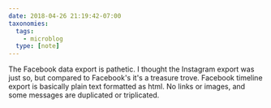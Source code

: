 ```yaml
---
date: 2018-04-26 21:19:42-07:00
taxonomies:
  tags:
    - microblog
  type: [note]
---
```

The Facebook data export is pathetic. I thought the Instagram export was just so, but compared to Facebook's it's a treasure trove. Facebook timeline export is basically plain text formatted as html. No links or images, and some messages are duplicated or triplicated. 
